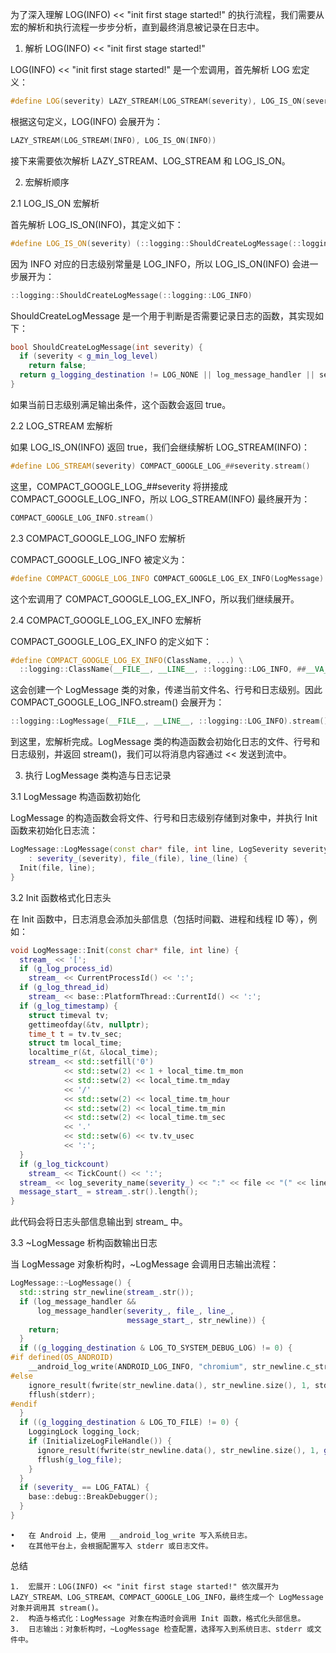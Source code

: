 为了深入理解 LOG(INFO) << "init first stage started!" 的执行流程，我们需要从宏的解析和执行流程一步步分析，直到最终消息被记录在日志中。

1. 解析 LOG(INFO) << "init first stage started!"

LOG(INFO) << "init first stage started!" 是一个宏调用，首先解析 LOG 宏定义：
```cpp
#define LOG(severity) LAZY_STREAM(LOG_STREAM(severity), LOG_IS_ON(severity))
```
根据这句定义，LOG(INFO) 会展开为：
```cpp
LAZY_STREAM(LOG_STREAM(INFO), LOG_IS_ON(INFO))
```
接下来需要依次解析 LAZY_STREAM、LOG_STREAM 和 LOG_IS_ON。

2. 宏解析顺序

2.1 LOG_IS_ON 宏解析

首先解析 LOG_IS_ON(INFO)，其定义如下：
```cpp
#define LOG_IS_ON(severity) (::logging::ShouldCreateLogMessage(::logging::LOG_##severity))
```
因为 INFO 对应的日志级别常量是 LOG_INFO，所以 LOG_IS_ON(INFO) 会进一步展开为：
```cpp
::logging::ShouldCreateLogMessage(::logging::LOG_INFO)
```
ShouldCreateLogMessage 是一个用于判断是否需要记录日志的函数，其实现如下：
```cpp
bool ShouldCreateLogMessage(int severity) {
  if (severity < g_min_log_level)
    return false;
  return g_logging_destination != LOG_NONE || log_message_handler || severity >= kAlwaysPrintErrorLevel;
}
```
如果当前日志级别满足输出条件，这个函数会返回 true。

2.2 LOG_STREAM 宏解析

如果 LOG_IS_ON(INFO) 返回 true，我们会继续解析 LOG_STREAM(INFO)：
```cpp
#define LOG_STREAM(severity) COMPACT_GOOGLE_LOG_##severity.stream()
```
这里，COMPACT_GOOGLE_LOG_##severity 将拼接成 COMPACT_GOOGLE_LOG_INFO，所以 LOG_STREAM(INFO) 最终展开为：
```cpp
COMPACT_GOOGLE_LOG_INFO.stream()
```
2.3 COMPACT_GOOGLE_LOG_INFO 宏解析

COMPACT_GOOGLE_LOG_INFO 被定义为：
```cpp
#define COMPACT_GOOGLE_LOG_INFO COMPACT_GOOGLE_LOG_EX_INFO(LogMessage)
```
这个宏调用了 COMPACT_GOOGLE_LOG_EX_INFO，所以我们继续展开。

2.4 COMPACT_GOOGLE_LOG_EX_INFO 宏解析

COMPACT_GOOGLE_LOG_EX_INFO 的定义如下：
```cpp
#define COMPACT_GOOGLE_LOG_EX_INFO(ClassName, ...) \
  ::logging::ClassName(__FILE__, __LINE__, ::logging::LOG_INFO, ##__VA_ARGS__)
```
这会创建一个 LogMessage 类的对象，传递当前文件名、行号和日志级别。因此 COMPACT_GOOGLE_LOG_INFO.stream() 会展开为：
```cpp
::logging::LogMessage(__FILE__, __LINE__, ::logging::LOG_INFO).stream()
```
到这里，宏解析完成。LogMessage 类的构造函数会初始化日志的文件、行号和日志级别，并返回 stream()，我们可以将消息内容通过 << 发送到流中。

3. 执行 LogMessage 类构造与日志记录

3.1 LogMessage 构造函数初始化

LogMessage 的构造函数会将文件、行号和日志级别存储到对象中，并执行 Init 函数来初始化日志流：
```cpp
LogMessage::LogMessage(const char* file, int line, LogSeverity severity)
    : severity_(severity), file_(file), line_(line) {
  Init(file, line);
}
```
3.2 Init 函数格式化日志头

在 Init 函数中，日志消息会添加头部信息（包括时间戳、进程和线程 ID 等），例如：
```cpp
void LogMessage::Init(const char* file, int line) {
  stream_ << '[';
  if (g_log_process_id)
    stream_ << CurrentProcessId() << ':';
  if (g_log_thread_id)
    stream_ << base::PlatformThread::CurrentId() << ':';
  if (g_log_timestamp) {
    struct timeval tv;
    gettimeofday(&tv, nullptr);
    time_t t = tv.tv_sec;
    struct tm local_time;
    localtime_r(&t, &local_time);
    stream_ << std::setfill('0')
            << std::setw(2) << 1 + local_time.tm_mon
            << std::setw(2) << local_time.tm_mday
            << '/'
            << std::setw(2) << local_time.tm_hour
            << std::setw(2) << local_time.tm_min
            << std::setw(2) << local_time.tm_sec
            << '.'
            << std::setw(6) << tv.tv_usec
            << ':';
  }
  if (g_log_tickcount)
    stream_ << TickCount() << ':';
  stream_ << log_severity_name(severity_) << ":" << file << "(" << line << ")] ";
  message_start_ = stream_.str().length();
}
```
此代码会将日志头部信息输出到 stream_ 中。

3.3 ~LogMessage 析构函数输出日志

当 LogMessage 对象析构时，~LogMessage 会调用日志输出流程：
```cpp
LogMessage::~LogMessage() {
  std::string str_newline(stream_.str());
  if (log_message_handler &&
      log_message_handler(severity_, file_, line_,
                          message_start_, str_newline)) {
    return;
  }
  if ((g_logging_destination & LOG_TO_SYSTEM_DEBUG_LOG) != 0) {
#if defined(OS_ANDROID)
    __android_log_write(ANDROID_LOG_INFO, "chromium", str_newline.c_str());
#else
    ignore_result(fwrite(str_newline.data(), str_newline.size(), 1, stderr));
    fflush(stderr);
#endif
  }
  if ((g_logging_destination & LOG_TO_FILE) != 0) {
    LoggingLock logging_lock;
    if (InitializeLogFileHandle()) {
      ignore_result(fwrite(str_newline.data(), str_newline.size(), 1, g_log_file));
      fflush(g_log_file);
    }
  }
  if (severity_ == LOG_FATAL) {
    base::debug::BreakDebugger();
  }
}
```
	•	在 Android 上，使用 __android_log_write 写入系统日志。
	•	在其他平台上，会根据配置写入 stderr 或日志文件。

总结

	1.	宏展开：LOG(INFO) << "init first stage started!" 依次展开为 LAZY_STREAM、LOG_STREAM、COMPACT_GOOGLE_LOG_INFO，最终生成一个 LogMessage 对象并调用其 stream()。
	2.	构造与格式化：LogMessage 对象在构造时会调用 Init 函数，格式化头部信息。
	3.	日志输出：对象析构时，~LogMessage 检查配置，选择写入到系统日志、stderr 或文件中。